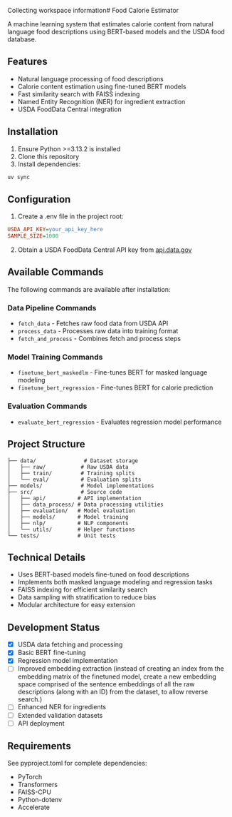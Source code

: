 Collecting workspace information# Food Calorie Estimator

A machine learning system that estimates calorie content from natural language food descriptions using BERT-based models and the USDA food database.

## Features

- Natural language processing of food descriptions
- Calorie content estimation using fine-tuned BERT models 
- Fast similarity search with FAISS indexing
- Named Entity Recognition (NER) for ingredient extraction
- USDA FoodData Central integration

## Installation

1. Ensure Python >=3.13.2 is installed
2. Clone this repository
3. Install dependencies:

```bash
uv sync
```

## Configuration

1. Create a .env file in the project root:

```ini
USDA_API_KEY=your_api_key_here
SAMPLE_SIZE=1000
```

2. Obtain a USDA FoodData Central API key from [api.data.gov](https://api.data.gov)

## Available Commands

The following commands are available after installation:

### Data Pipeline Commands
- `fetch_data` - Fetches raw food data from USDA API
- `process_data` - Processes raw data into training format
- `fetch_and_process` - Combines fetch and process steps

### Model Training Commands
- `finetune_bert_maskedlm` - Fine-tunes BERT for masked language modeling
- `finetune_bert_regression` - Fine-tunes BERT for calorie prediction

### Evaluation Commands
- `evaluate_bert_regression` - Evaluates regression model performance

## Project Structure

```
├── data/               # Dataset storage
│   ├── raw/           # Raw USDA data
│   ├── train/         # Training splits
│   └── eval/          # Evaluation splits
├── models/            # Model implementations
├── src/               # Source code
│   ├── api/          # API implementation
│   ├── data_process/ # Data processing utilities
│   ├── evaluation/   # Model evaluation
│   ├── models/       # Model training
│   ├── nlp/          # NLP components
│   └── utils/        # Helper functions
└── tests/            # Unit tests
```

## Technical Details

- Uses BERT-based models fine-tuned on food descriptions
- Implements both masked language modeling and regression tasks
- FAISS indexing for efficient similarity search
- Data sampling with stratification to reduce bias
- Modular architecture for easy extension

## Development Status

- [x] USDA data fetching and processing
- [x] Basic BERT fine-tuning
- [x] Regression model implementation
- [ ] Improved embedding extraction (instead of creating an index from the embedding matrix of the finetuned model, create a new embedding space comprised of the sentence embeddings of all the raw descriptions (along with an ID) from the dataset, to allow reverse search.)
- [ ] Enhanced NER for ingredients
- [ ] Extended validation datasets
- [ ] API deployment

## Requirements

See pyproject.toml for complete dependencies:
- PyTorch
- Transformers
- FAISS-CPU
- Python-dotenv
- Accelerate